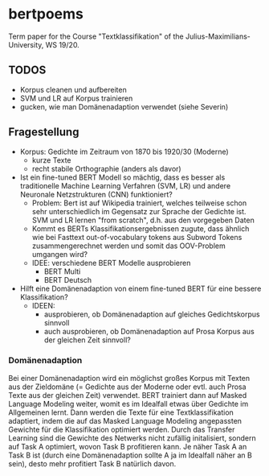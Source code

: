 # bertpoems

Term paper for the Course "Textklassifikation" of the Julius-Maximilians-University, WS 19/20.

## TODOS

- Korpus cleanen und aufbereiten
- SVM und LR auf Korpus trainieren
- gucken, wie man Domänenadaption verwendet (siehe Severin)


## Fragestellung

- Korpus: Gedichte im Zeitraum von 1870 bis 1920/30 (Moderne)
	- kurze Texte
	- recht stabile Orthographie (anders als davor)
- Ist ein fine-tuned BERT Modell so mächtig, dass es besser als traditionelle Machine Learning Verfahren (SVM, LR) und andere Neuronale Netzstrukturen (CNN) funktioniert?
	- Problem: Bert ist auf Wikipedia trainiert, welches teilweise schon sehr unterschiedlich im Gegensatz zur Sprache der Gedichte ist. SVM und LR lernen "from scratch", d.h. aus den vorgegeben Daten
	- Kommt es BERTs Klassifikationsergebnissen zugute, dass ähnlich wie bei Fasttext out-of-vocabulary tokens aus Subword Tokens zusammengerechnet werden und somit das OOV-Problem umgangen wird?
	- IDEE: verschiedene BERT Modelle ausprobieren
		- BERT Multi
		- BERT Deutsch
- Hilft eine Domänenadaption von einem fine-tuned BERT für eine bessere Klassifikation?
	- IDEEN: 
		- ausprobieren, ob Domänenadaption auf gleiches Gedichtskorpus sinnvoll
		- auch ausprobieren, ob Domänenadaption auf Prosa Korpus aus der gleichen Zeit sinnvoll?
	
### Domänenadaption
Bei einer Domänenadaption wird ein möglichst großes Korpus mit Texten aus der Zieldomäne (= Gedichte aus der Moderne oder evtl. auch Prosa Texte aus der gleichen Zeit) verwendet. BERT trainiert dann auf Masked Language Modeling weiter, womit es im Idealfall etwas über Gedichte im Allgemeinen lernt. Dann werden die Texte für eine Textklassifikation adaptiert, indem die auf das Masked Language Modeling angepassten Gewichte für die Klassifikation optimiert werden. Durch das Transfer Learning sind die Gewichte des Netwerks nicht zufällig initalisiert, sondern auf Task A optimiert, wovon Task B profitieren kann. Je näher Task A an Task B ist (durch eine Domänenadaption sollte A ja im Idealfall näher an B sein), desto mehr profitiert Task B natürlich davon.

	
